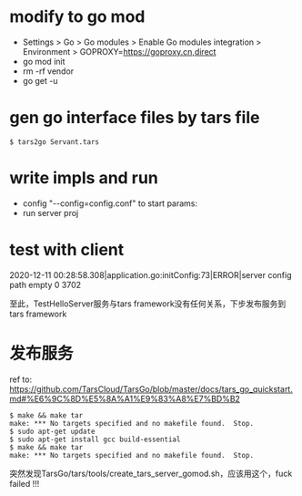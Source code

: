 # modify to go mod

* Settings > Go > Go modules > Enable Go modules integration > Environment > GOPROXY=https://goproxy.cn,direct
* go mod init
* rm -rf vendor
* go get -u

# gen go interface files by tars file

~~~shell script
$ tars2go Servant.tars
~~~

# write impls and run

* config "--config=config.conf" to start params:
* run server proj

# test with client

2020-12-11 00:28:58.308|application.go:initConfig:73|ERROR|server config path empty
0 3702

至此，TestHelloServer服务与tars framework没有任何关系，下步发布服务到tars framework

# 发布服务

ref to: https://github.com/TarsCloud/TarsGo/blob/master/docs/tars_go_quickstart.md#%E6%9C%8D%E5%8A%A1%E9%83%A8%E7%BD%B2

~~~shell script
$ make && make tar
make: *** No targets specified and no makefile found.  Stop.
$ sudo apt-get update
$ sudo apt-get install gcc build-essential
$ make && make tar
make: *** No targets specified and no makefile found.  Stop.
~~~

突然发现TarsGo/tars/tools/create_tars_server_gomod.sh，应该用这个，fuck failed !!!
